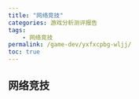 ```yaml
---
title: "网络竞技"
categories: 游戏分析测评报告
tags:
    - 网络竞技
permalink: /game-dev/yxfxcpbg-wljj/
toc: true
---
```


## 网络竞技


